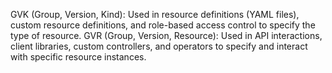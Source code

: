 GVK (Group, Version, Kind): Used in resource definitions (YAML files), custom resource definitions, and role-based access control to specify the type of resource.
GVR (Group, Version, Resource): Used in API interactions, client libraries, custom controllers, and operators to specify and interact with specific resource instances.
